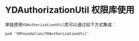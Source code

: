 # YDAuthorizationUtil 权限库使用

单独使用`YDAuthorizationUtil`库可以通过如下方式集成：

``` cocoapods
pod 'YDFoundation/YDAuthorizationUtil'
```
